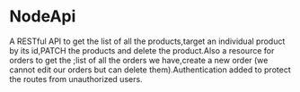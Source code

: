 # NodeApi
A RESTful API to get the list of all the products,target an individual product by its id,PATCH the products and delete the product.Also a  resource for orders to get the ;list of all the orders we have,create a new order (we cannot edit our orders but can delete them).Authentication added to protect the routes from unauthorized users.
